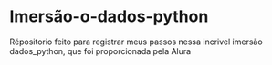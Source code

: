 # Imersão-o-dados-python
Répositorio feito para registrar meus passos nessa incrivel imersão dados_python, que foi proporcionada pela Alura
